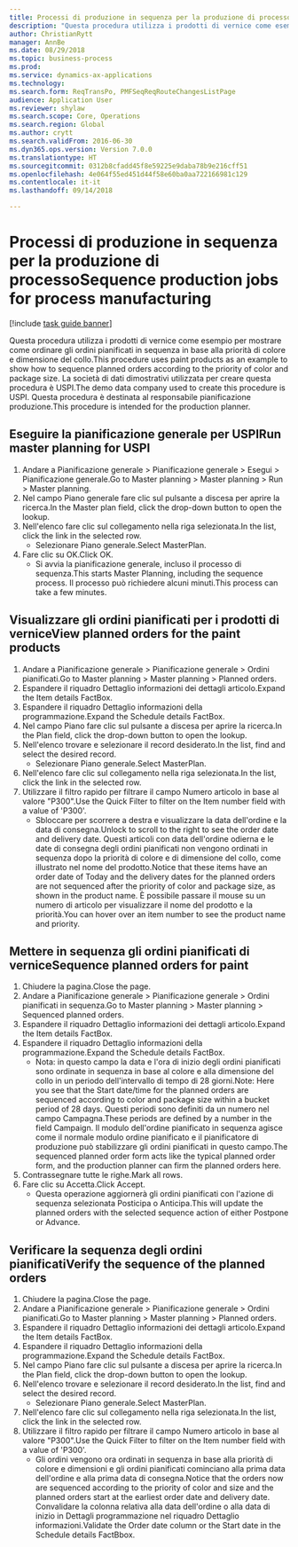 ```yaml
--- 
title: Processi di produzione in sequenza per la produzione di processo
description: "Questa procedura utilizza i prodotti di vernice come esempio per mostrare come ordinare gli ordini pianificati in sequenza in base alla priorità di colore e dimensione del collo."
author: ChristianRytt
manager: AnnBe
ms.date: 08/29/2018
ms.topic: business-process
ms.prod: 
ms.service: dynamics-ax-applications
ms.technology: 
ms.search.form: ReqTransPo, PMFSeqReqRouteChangesListPage
audience: Application User
ms.reviewer: shylaw
ms.search.scope: Core, Operations
ms.search.region: Global
ms.author: crytt
ms.search.validFrom: 2016-06-30
ms.dyn365.ops.version: Version 7.0.0
ms.translationtype: HT
ms.sourcegitcommit: 0312b8cfadd45f8e59225e9daba78b9e216cff51
ms.openlocfilehash: 4e064f55ed451d44f58e60ba0aa722166981c129
ms.contentlocale: it-it
ms.lasthandoff: 09/14/2018

---
```

# <a name="sequence-production-jobs-for-process-manufacturing"></a><span data-ttu-id="aad4f-103">Processi di produzione in sequenza per la produzione di processo</span><span class="sxs-lookup"><span data-stu-id="aad4f-103">Sequence production jobs for process manufacturing</span></span>

[!include [task guide banner](../../includes/task-guide-banner.md)]

<span data-ttu-id="aad4f-104">Questa procedura utilizza i prodotti di vernice come esempio per mostrare come ordinare gli ordini pianificati in sequenza in base alla priorità di colore e dimensione del collo.</span><span class="sxs-lookup"><span data-stu-id="aad4f-104">This procedure uses paint products as an example to show how to sequence planned orders according to the priority of color and package size.</span></span> <span data-ttu-id="aad4f-105">La società di dati dimostrativi utilizzata per creare questa procedura è USPI.</span><span class="sxs-lookup"><span data-stu-id="aad4f-105">The demo data company used to create this procedure is USPI.</span></span> <span data-ttu-id="aad4f-106">Questa procedura è destinata al responsabile pianificazione produzione.</span><span class="sxs-lookup"><span data-stu-id="aad4f-106">This procedure is intended for the production planner.</span></span>


## <a name="run-master-planning-for-uspi"></a><span data-ttu-id="aad4f-107">Eseguire la pianificazione generale per USPI</span><span class="sxs-lookup"><span data-stu-id="aad4f-107">Run master planning for USPI</span></span>
1. <span data-ttu-id="aad4f-108">Andare a Pianificazione generale > Pianificazione generale > Esegui > Pianificazione generale.</span><span class="sxs-lookup"><span data-stu-id="aad4f-108">Go to Master planning > Master planning > Run > Master planning.</span></span>
2. <span data-ttu-id="aad4f-109">Nel campo Piano generale fare clic sul pulsante a discesa per aprire la ricerca.</span><span class="sxs-lookup"><span data-stu-id="aad4f-109">In the Master plan field, click the drop-down button to open the lookup.</span></span>
3. <span data-ttu-id="aad4f-110">Nell'elenco fare clic sul collegamento nella riga selezionata.</span><span class="sxs-lookup"><span data-stu-id="aad4f-110">In the list, click the link in the selected row.</span></span>
    * <span data-ttu-id="aad4f-111">Selezionare Piano generale.</span><span class="sxs-lookup"><span data-stu-id="aad4f-111">Select MasterPlan.</span></span>  
4. <span data-ttu-id="aad4f-112">Fare clic su OK.</span><span class="sxs-lookup"><span data-stu-id="aad4f-112">Click OK.</span></span>
    * <span data-ttu-id="aad4f-113">Si avvia la pianificazione generale, incluso il processo di sequenza.</span><span class="sxs-lookup"><span data-stu-id="aad4f-113">This starts Master Planning, including the sequence process.</span></span> <span data-ttu-id="aad4f-114">Il processo può richiedere alcuni minuti.</span><span class="sxs-lookup"><span data-stu-id="aad4f-114">This process can take a few minutes.</span></span>  

## <a name="view-planned-orders-for-the-paint-products"></a><span data-ttu-id="aad4f-115">Visualizzare gli ordini pianificati per i prodotti di vernice</span><span class="sxs-lookup"><span data-stu-id="aad4f-115">View planned orders for the paint products</span></span>
1. <span data-ttu-id="aad4f-116">Andare a Pianificazione generale > Pianificazione generale > Ordini pianificati.</span><span class="sxs-lookup"><span data-stu-id="aad4f-116">Go to Master planning > Master planning > Planned orders.</span></span>
2. <span data-ttu-id="aad4f-117">Espandere il riquadro Dettaglio informazioni dei dettagli articolo.</span><span class="sxs-lookup"><span data-stu-id="aad4f-117">Expand the Item details FactBox.</span></span>
3. <span data-ttu-id="aad4f-118">Espandere il riquadro Dettaglio informazioni della programmazione.</span><span class="sxs-lookup"><span data-stu-id="aad4f-118">Expand the Schedule details FactBox.</span></span>
4. <span data-ttu-id="aad4f-119">Nel campo Piano fare clic sul pulsante a discesa per aprire la ricerca.</span><span class="sxs-lookup"><span data-stu-id="aad4f-119">In the Plan field, click the drop-down button to open the lookup.</span></span>
5. <span data-ttu-id="aad4f-120">Nell'elenco trovare e selezionare il record desiderato.</span><span class="sxs-lookup"><span data-stu-id="aad4f-120">In the list, find and select the desired record.</span></span>
    * <span data-ttu-id="aad4f-121">Selezionare Piano generale.</span><span class="sxs-lookup"><span data-stu-id="aad4f-121">Select MasterPlan.</span></span>  
6. <span data-ttu-id="aad4f-122">Nell'elenco fare clic sul collegamento nella riga selezionata.</span><span class="sxs-lookup"><span data-stu-id="aad4f-122">In the list, click the link in the selected row.</span></span>
7. <span data-ttu-id="aad4f-123">Utilizzare il filtro rapido per filtrare il campo Numero articolo in base al valore "P300".</span><span class="sxs-lookup"><span data-stu-id="aad4f-123">Use the Quick Filter to filter on the Item number field with a value of 'P300'.</span></span>
    * <span data-ttu-id="aad4f-124">Sbloccare per scorrere a destra e visualizzare la data dell'ordine e la data di consegna.</span><span class="sxs-lookup"><span data-stu-id="aad4f-124">Unlock to scroll to the right to see the order date and delivery date.</span></span> <span data-ttu-id="aad4f-125">Questi articoli con data dell'ordine odierna e le date di consegna degli ordini pianificati non vengono ordinati in sequenza dopo la priorità di colore e di dimensione del collo, come illustrato nel nome del prodotto.</span><span class="sxs-lookup"><span data-stu-id="aad4f-125">Notice that these items have an order date of Today and the delivery dates for the planned orders are not sequenced after the priority of color and package size, as shown in the product name.</span></span> <span data-ttu-id="aad4f-126">È possibile passare il mouse su un numero di articolo per visualizzare il nome del prodotto e la priorità.</span><span class="sxs-lookup"><span data-stu-id="aad4f-126">You can hover over an item number to see the product name and priority.</span></span>  

## <a name="sequence-planned-orders-for-paint"></a><span data-ttu-id="aad4f-127">Mettere in sequenza gli ordini pianificati di vernice</span><span class="sxs-lookup"><span data-stu-id="aad4f-127">Sequence planned orders for paint</span></span>
1. <span data-ttu-id="aad4f-128">Chiudere la pagina.</span><span class="sxs-lookup"><span data-stu-id="aad4f-128">Close the page.</span></span>
2. <span data-ttu-id="aad4f-129">Andare a Pianificazione generale > Pianificazione generale > Ordini pianificati in sequenza.</span><span class="sxs-lookup"><span data-stu-id="aad4f-129">Go to Master planning > Master planning > Sequenced planned orders.</span></span>
3. <span data-ttu-id="aad4f-130">Espandere il riquadro Dettaglio informazioni dei dettagli articolo.</span><span class="sxs-lookup"><span data-stu-id="aad4f-130">Expand the Item details FactBox.</span></span>
4. <span data-ttu-id="aad4f-131">Espandere il riquadro Dettaglio informazioni della programmazione.</span><span class="sxs-lookup"><span data-stu-id="aad4f-131">Expand the Schedule details FactBox.</span></span>
    * <span data-ttu-id="aad4f-132">Nota: in questo campo la data e l'ora di inizio degli ordini pianificati sono ordinate in sequenza in base al colore e alla dimensione del collo in un periodo dell'intervallo di tempo di 28 giorni.</span><span class="sxs-lookup"><span data-stu-id="aad4f-132">Note: Here you see that the Start date/time for the planned orders are sequenced according to color and package size within a bucket period of 28 days.</span></span> <span data-ttu-id="aad4f-133">Questi periodi sono definiti da un numero nel campo Campagna.</span><span class="sxs-lookup"><span data-stu-id="aad4f-133">These periods are defined by a number in the field Campaign.</span></span> <span data-ttu-id="aad4f-134">Il modulo dell'ordine pianificato in sequenza agisce come il normale modulo ordine pianificato e il pianificatore di produzione può stabilizzare gli ordini pianificati in questo campo.</span><span class="sxs-lookup"><span data-stu-id="aad4f-134">The sequenced planned order form acts like the typical planned order form, and the production planner can firm the planned orders here.</span></span>  
5. <span data-ttu-id="aad4f-135">Contrassegnare tutte le righe.</span><span class="sxs-lookup"><span data-stu-id="aad4f-135">Mark all rows.</span></span>
6. <span data-ttu-id="aad4f-136">Fare clic su Accetta.</span><span class="sxs-lookup"><span data-stu-id="aad4f-136">Click Accept.</span></span>
    * <span data-ttu-id="aad4f-137">Questa operazione aggiornerà gli ordini pianificati con l'azione di sequenza selezionata Posticipa o Anticipa.</span><span class="sxs-lookup"><span data-stu-id="aad4f-137">This will update the planned orders with the selected sequence action of either Postpone or Advance.</span></span>  

## <a name="verify-the-sequence-of-the-planned-orders"></a><span data-ttu-id="aad4f-138">Verificare la sequenza degli ordini pianificati</span><span class="sxs-lookup"><span data-stu-id="aad4f-138">Verify the sequence of the planned orders</span></span>
1. <span data-ttu-id="aad4f-139">Chiudere la pagina.</span><span class="sxs-lookup"><span data-stu-id="aad4f-139">Close the page.</span></span>
2. <span data-ttu-id="aad4f-140">Andare a Pianificazione generale > Pianificazione generale > Ordini pianificati.</span><span class="sxs-lookup"><span data-stu-id="aad4f-140">Go to Master planning > Master planning > Planned orders.</span></span>
3. <span data-ttu-id="aad4f-141">Espandere il riquadro Dettaglio informazioni dei dettagli articolo.</span><span class="sxs-lookup"><span data-stu-id="aad4f-141">Expand the Item details FactBox.</span></span>
4. <span data-ttu-id="aad4f-142">Espandere il riquadro Dettaglio informazioni della programmazione.</span><span class="sxs-lookup"><span data-stu-id="aad4f-142">Expand the Schedule details FactBox.</span></span>
5. <span data-ttu-id="aad4f-143">Nel campo Piano fare clic sul pulsante a discesa per aprire la ricerca.</span><span class="sxs-lookup"><span data-stu-id="aad4f-143">In the Plan field, click the drop-down button to open the lookup.</span></span>
6. <span data-ttu-id="aad4f-144">Nell'elenco trovare e selezionare il record desiderato.</span><span class="sxs-lookup"><span data-stu-id="aad4f-144">In the list, find and select the desired record.</span></span>
    * <span data-ttu-id="aad4f-145">Selezionare Piano generale.</span><span class="sxs-lookup"><span data-stu-id="aad4f-145">Select MasterPlan.</span></span>  
7. <span data-ttu-id="aad4f-146">Nell'elenco fare clic sul collegamento nella riga selezionata.</span><span class="sxs-lookup"><span data-stu-id="aad4f-146">In the list, click the link in the selected row.</span></span>
8. <span data-ttu-id="aad4f-147">Utilizzare il filtro rapido per filtrare il campo Numero articolo in base al valore "P300".</span><span class="sxs-lookup"><span data-stu-id="aad4f-147">Use the Quick Filter to filter on the Item number field with a value of 'P300'.</span></span>
    * <span data-ttu-id="aad4f-148">Gli ordini vengono ora ordinati in sequenza in base alla priorità di colore e dimensioni e gli ordini pianificati cominciano alla prima data dell'ordine e alla prima data di consegna.</span><span class="sxs-lookup"><span data-stu-id="aad4f-148">Notice that the orders now are sequenced according to the priority of color and size and the planned orders start at the earliest order date and delivery date.</span></span> <span data-ttu-id="aad4f-149">Convalidare la colonna relativa alla data dell'ordine o alla data di inizio in Dettagli programmazione nel riquadro Dettaglio informazioni.</span><span class="sxs-lookup"><span data-stu-id="aad4f-149">Validate the Order date column or the Start date in the Schedule details FactBbox.</span></span>  


